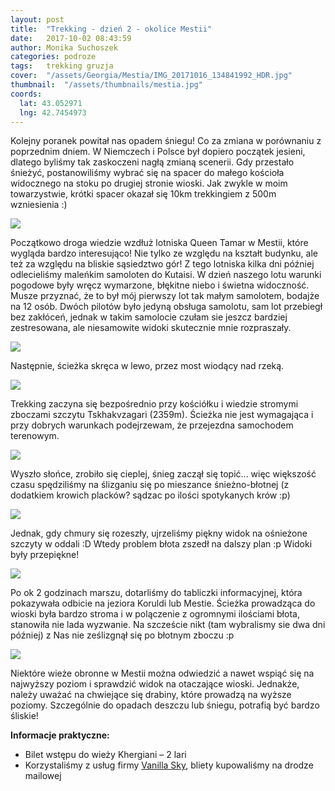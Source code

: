 ```yaml
---
layout: post
title:  "Trekking - dzień 2 - okolice Mestii"
date:   2017-10-02 08:43:59
author: Monika Suchoszek
categories: podroze
tags:	trekking gruzja 
cover:  "/assets/Georgia/Mestia/IMG_20171016_134841992_HDR.jpg"
thumbnail:  "/assets/thumbnails/mestia.jpg"
coords:
  lat: 43.052971
  lng: 42.7454973
---
```


Kolejny poranek powitał nas opadem śniegu! Co za zmiana w porównaniu z poprzednim dniem.
W Niemczech i Polsce był dopiero początek jesieni, dlatego byliśmy tak zaskoczeni nagłą zmianą scenerii.
Gdy przestało śnieżyć, postanowiliśmy wybrać się na spacer do małego kościoła widocznego na stoku po drugiej stronie wioski. 
Jak zwykle w moim towarzystwie, krótki spacer okazał się 10km trekkingiem z 500m wzniesienia :)

<img src="/assets/Georgia/Mestia/IMG_0290.jpg">

Początkowo droga wiedzie wzdłuż lotniska Queen Tamar w Mestii, które wygląda bardzo interesująco! 
Nie tylko ze względu na kształt budynku, ale też za względu na bliskie sąsiedztwo gór! Z tego lotniska kilka dni później odlecieliśmy maleńkim
samoloten do Kutaisi. W dzień naszego lotu warunki pogodowe były wręcz wymarzone, błękitne niebo i świetna widoczność. Musze przyznać, że to był mój pierwszy
 lot tak małym samolotem, bodajże na 12 osób. Dwóch pilotów było jedyną obsługa samolotu, sam lot przebiegł bez zakłóceń, jednak w takim samolocie czułam sie jeszcz
 bardziej zestresowana, ale niesamowite widoki skutecznie mnie rozpraszały.

<img src="/assets/Georgia/Mestia/IMG_0294.jpg">

Następnie, ścieżka skręca w lewo, przez most wiodący nad rzeką.

<img src="/assets/Georgia/Mestia/IMG_0309.jpg">

Trekking zaczyna się bezpośrednio przy kościółku i wiedzie stromymi zboczami szczytu Tskhakvzagari (2359m). 
Ścieżka nie jest wymagająca i przy dobrych warunkach podejrzewam, że przejezdna samochodem terenowym.

<img src="/assets/Georgia/Mestia/IMG_0310.jpg">

Wyszło słońce, zrobiło się cieplej, śnieg zaczął się topić... więc większość czasu spędziliśmy na ślizganiu się po mieszance śnieżno-błotnej
 (z dodatkiem krowich placków? sądzac po ilości spotykanych krów :p)

<img src="/assets/Georgia/Mestia/IMG_20171016_134841992_HDR.jpg">

Jednak, gdy chmury się rozeszły, ujrzeliśmy piękny widok na ośnieżone szczyty w oddali :D Wtedy problem błota zszedł na dalszy plan :p Widoki były przepiękne!

<img src="/assets/Georgia/Mestia/IMG_20171016_151211072_HDR.jpg">

Po ok 2 godzinach marszu, dotarliśmy do tabliczki informacyjnej, która pokazywała odbicie na jeziora Koruldi  lub Mestie. Ścieżka prowadząca do 
wioski była bardzo stroma i w polączenie z ogromnymi ilościami błota, stanowiła nie lada wyzwanie. Na szczeście nikt (tam wybralismy sie dwa dni później) z Nas nie ześlizgnął się po 
błotnym zboczu :p

<img src="/assets/Georgia/Mestia/IMG_0334.jpg">

Niektóre wieże obronne w Mestii można odwiedzić a nawet wspiąć się na najwyższy poziom i sprawdzić widok na otaczające wioski. Jednakże, należy uważać na chwiejące się drabiny, które prowadzą na wyższe poziomy. Szczególnie do opadach deszczu lub śniegu, potrafią być bardzo śliskie!


__Informacje praktyczne:__
  * Bilet wstępu do wieży Khergiani – 2 lari
  * Korzystaliśmy z usług firmy [Vanilla Sky](https://ticket.vanillasky.ge/), bliety kupowaliśmy na drodze mailowej
